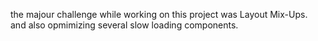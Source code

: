 the majour challenge while working on this project was Layout Mix-Ups. and also opmimizing several slow loading components.
